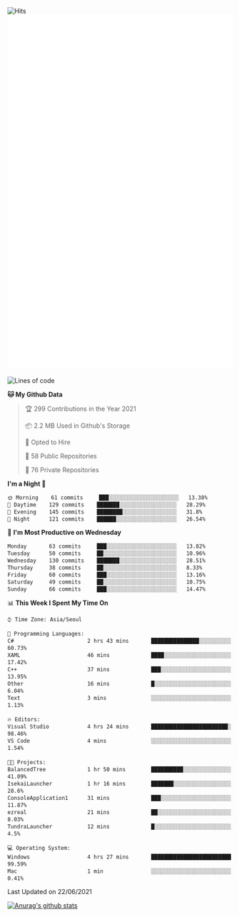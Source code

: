 ![Hits](https://hits.seeyoufarm.com/api/count/incr/badge.svg?url=https%3A%2F%2Fgithub.com%2Fkokose1234&count_bg=%2379C83D&title_bg=%23555555&icon=apple.svg&icon_color=%23E7E7E7&title=hits&edge_flat=false)
<br/>
![Metrics](https://github.com/kokose1234/kokose1234/blob/main/github-metrics.svg)

<!--START_SECTION:waka-->
![Lines of code](https://img.shields.io/badge/From%20Hello%20World%20I%27ve%20Written-13.2%20million%20lines%20of%20code-blue)

**🐱 My Github Data** 

> 🏆 299 Contributions in the Year 2021
 > 
> 📦 2.2 MB Used in Github's Storage 
 > 
> 💼 Opted to Hire
 > 
> 📜 58 Public Repositories 
 > 
> 🔑 76 Private Repositories  
 > 
**I'm a Night 🦉** 

```text
🌞 Morning    61 commits     ███░░░░░░░░░░░░░░░░░░░░░░   13.38% 
🌆 Daytime    129 commits    ███████░░░░░░░░░░░░░░░░░░   28.29% 
🌃 Evening    145 commits    ████████░░░░░░░░░░░░░░░░░   31.8% 
🌙 Night      121 commits    ██████░░░░░░░░░░░░░░░░░░░   26.54%

```
📅 **I'm Most Productive on Wednesday** 

```text
Monday       63 commits     ███░░░░░░░░░░░░░░░░░░░░░░   13.82% 
Tuesday      50 commits     ██░░░░░░░░░░░░░░░░░░░░░░░   10.96% 
Wednesday    130 commits    ███████░░░░░░░░░░░░░░░░░░   28.51% 
Thursday     38 commits     ██░░░░░░░░░░░░░░░░░░░░░░░   8.33% 
Friday       60 commits     ███░░░░░░░░░░░░░░░░░░░░░░   13.16% 
Saturday     49 commits     ██░░░░░░░░░░░░░░░░░░░░░░░   10.75% 
Sunday       66 commits     ███░░░░░░░░░░░░░░░░░░░░░░   14.47%

```


📊 **This Week I Spent My Time On** 

```text
⌚︎ Time Zone: Asia/Seoul

💬 Programming Languages: 
C#                       2 hrs 43 mins       ███████████████░░░░░░░░░░   60.73% 
XAML                     46 mins             ████░░░░░░░░░░░░░░░░░░░░░   17.42% 
C++                      37 mins             ███░░░░░░░░░░░░░░░░░░░░░░   13.95% 
Other                    16 mins             █░░░░░░░░░░░░░░░░░░░░░░░░   6.04% 
Text                     3 mins              ░░░░░░░░░░░░░░░░░░░░░░░░░   1.13%

🔥 Editors: 
Visual Studio            4 hrs 24 mins       ████████████████████████░   98.46% 
VS Code                  4 mins              ░░░░░░░░░░░░░░░░░░░░░░░░░   1.54%

🐱‍💻 Projects: 
BalancedTree             1 hr 50 mins        ██████████░░░░░░░░░░░░░░░   41.09% 
IsekaiLauncher           1 hr 16 mins        ███████░░░░░░░░░░░░░░░░░░   28.6% 
ConsoleApplication1      31 mins             ███░░░░░░░░░░░░░░░░░░░░░░   11.87% 
ezreal                   21 mins             ██░░░░░░░░░░░░░░░░░░░░░░░   8.03% 
TundraLauncher           12 mins             █░░░░░░░░░░░░░░░░░░░░░░░░   4.5%

💻 Operating System: 
Windows                  4 hrs 27 mins       █████████████████████████   99.59% 
Mac                      1 min               ░░░░░░░░░░░░░░░░░░░░░░░░░   0.41%

```


 Last Updated on 22/06/2021
<!--END_SECTION:waka-->

[![Anurag's github stats](https://github-readme-stats.vercel.app/api?username=kokose1234&theme=dracula)](https://github.com/anuraghazra/github-readme-stats)



	
